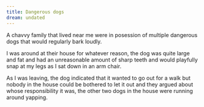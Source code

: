 ```yaml
---
title: Dangerous dogs
dream: undated
---
```


A chavvy family that lived near me were in posession of multiple dangerous dogs that would regularly bark loudly.

I was around at their house for whatever reason, the dog was quite large and fat and had an unreasonable amount of sharp teeth and would playfully snap at my legs as I sat down in an arm chair.

As I was leaving, the dog indicated that it wanted to go out for a walk but nobody in the house could be bothered to let it out and they argued about whose responsibility it was, the other two dogs in the house were running around yapping.